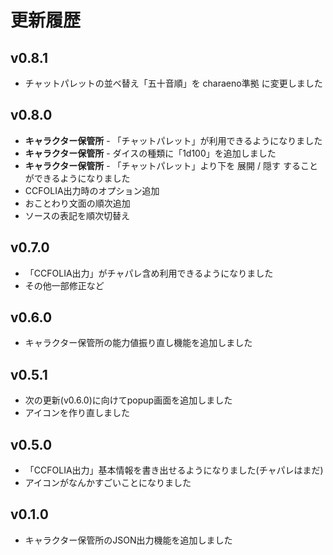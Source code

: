 # 更新履歴
## v0.8.1
- チャットパレットの並べ替え「五十音順」を charaeno準拠 に変更しました
## v0.8.0
- **キャラクター保管所** - 「チャットパレット」が利用できるようになりました
- **キャラクター保管所** - ダイスの種類に「1d100」を追加しました
- **キャラクター保管所** - 「チャットパレット」より下を 展開 / 隠す することができるようになりました
- CCFOLIA出力時のオプション追加
- おことわり文面の順次追加
- ソースの表記を順次切替え
## v0.7.0 
- 「CCFOLIA出力」がチャパレ含め利用できるようになりました
- その他一部修正など
## v0.6.0
- キャラクター保管所の能力値振り直し機能を追加しました
## v0.5.1 
- 次の更新(v0.6.0)に向けてpopup画面を追加しました
- アイコンを作り直しました
## v0.5.0 
- 「CCFOLIA出力」基本情報を書き出せるようになりました(チャパレはまだ)
- アイコンがなんかすごいことになりました
## v0.1.0 
- キャラクター保管所のJSON出力機能を追加しました
